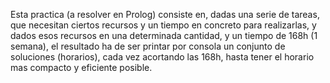 Esta practica (a resolver en Prolog) consiste en, dadas una serie de tareas, que necesitan ciertos recursos y un tiempo en concreto para realizarlas, y dados esos recursos en una determinada cantidad, y un tiempo de 168h (1 semana), el resultado ha de ser printar por consola un conjunto de soluciones (horarios), cada vez acortando las 168h, hasta tener el horario mas compacto y eficiente posible.
